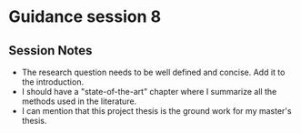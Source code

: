 # Guidance session 8

## Session Notes

* The research question needs to be well defined and concise. Add it to the introduction.
* I should have a "state-of-the-art" chapter where I summarize all the methods used in the literature.
* I can mention that this project thesis is the ground work for my master's thesis.
